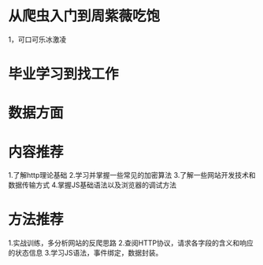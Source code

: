 # 从爬虫入门到周紫薇吃饱
  1，可口可乐冰激凌
# 毕业学习到找工作
# 数据方面
# 内容推荐
  1.了解http理论基础
  2.学习并掌握一些常见的加密算法
  3.了解一些网站开发技术和数据传输方式
  4.掌握JS基础语法以及浏览器的调试方法
# 方法推荐
  1.实战训练，多分析网站的反爬思路
  2.查阅HTTP协议，请求各字段的含义和响应的状态信息
  3.学习JS语法，事件绑定，数据封装。
